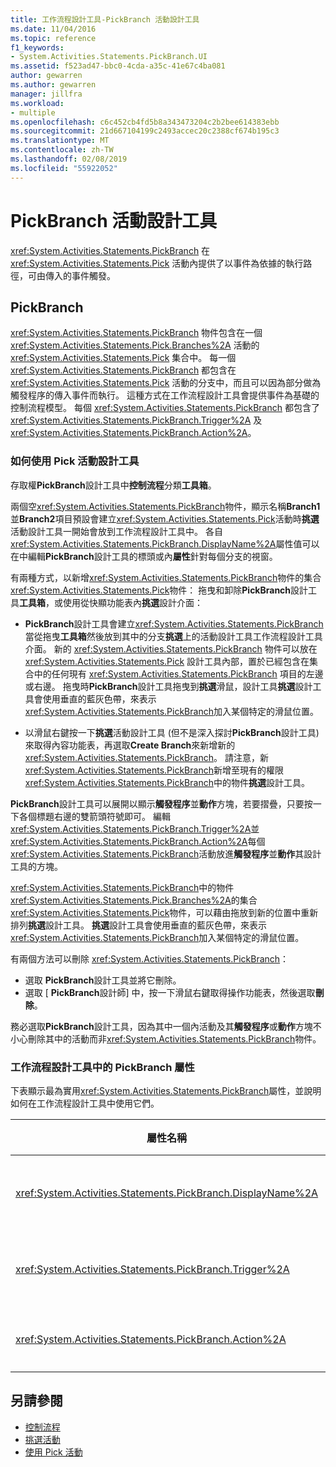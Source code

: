 ```yaml
---
title: 工作流程設計工具-PickBranch 活動設計工具
ms.date: 11/04/2016
ms.topic: reference
f1_keywords:
- System.Activities.Statements.PickBranch.UI
ms.assetid: f523ad47-bbc0-4cda-a35c-41e67c4ba081
author: gewarren
ms.author: gewarren
manager: jillfra
ms.workload:
- multiple
ms.openlocfilehash: c6c452cb4fd5b8a343473204c2b2bee614383ebb
ms.sourcegitcommit: 21d667104199c2493accec20c2388cf674b195c3
ms.translationtype: MT
ms.contentlocale: zh-TW
ms.lasthandoff: 02/08/2019
ms.locfileid: "55922052"
---
```

# <a name="pickbranch-activity-designer"></a>PickBranch 活動設計工具

<xref:System.Activities.Statements.PickBranch> 在 <xref:System.Activities.Statements.Pick> 活動內提供了以事件為依據的執行路徑，可由傳入的事件觸發。

## <a name="pickbranch"></a>PickBranch

<xref:System.Activities.Statements.PickBranch> 物件包含在一個 <xref:System.Activities.Statements.Pick.Branches%2A> 活動的 <xref:System.Activities.Statements.Pick> 集合中。 每一個 <xref:System.Activities.Statements.PickBranch> 都包含在 <xref:System.Activities.Statements.Pick> 活動的分支中，而且可以因為部分做為觸發程序的傳入事件而執行。 這種方式在工作流程設計工具會提供事件為基礎的控制流程模型。 每個 <xref:System.Activities.Statements.PickBranch> 都包含了 <xref:System.Activities.Statements.PickBranch.Trigger%2A> 及 <xref:System.Activities.Statements.PickBranch.Action%2A>。

### <a name="how-to-use-the-pick-activity-designer"></a>如何使用 Pick 活動設計工具

存取權**PickBranch**設計工具中**控制流程**分類**工具箱**。

兩個空<xref:System.Activities.Statements.PickBranch>物件，顯示名稱**Branch1**並**Branch2**項目預設會建立<xref:System.Activities.Statements.Pick>活動時**挑選**活動設計工具一開始會放到工作流程設計工具中。 各自<xref:System.Activities.Statements.PickBranch.DisplayName%2A>屬性值可以在中編輯**PickBranch**設計工具的標頭或內**屬性**針對每個分支的視窗。

有兩種方式，以新增<xref:System.Activities.Statements.PickBranch>物件的集合<xref:System.Activities.Statements.Pick>物件： 拖曳和卸除**PickBranch**設計工具**工具箱**，或使用從快顯功能表內**挑選**設計介面：

- **PickBranch**設計工具會建立<xref:System.Activities.Statements.PickBranch>當從拖曳**工具箱**然後放到其中的分支**挑選**上的活動設計工具工作流程設計工具介面。 新的 <xref:System.Activities.Statements.PickBranch> 物件可以放在 <xref:System.Activities.Statements.Pick> 設計工具內部，置於已經包含在集合中的任何現有 <xref:System.Activities.Statements.PickBranch> 項目的左邊或右邊。 拖曳時**PickBranch**設計工具拖曳到**挑選**滑鼠，設計工具**挑選**設計工具會使用垂直的藍灰色帶，來表示<xref:System.Activities.Statements.PickBranch>加入某個特定的滑鼠位置。

- 以滑鼠右鍵按一下**挑選**活動設計工具 (但不是深入探討**PickBranch**設計工具) 來取得內容功能表，再選取**Create Branch**來新增新的<xref:System.Activities.Statements.PickBranch>。 請注意，新<xref:System.Activities.Statements.PickBranch>新增至現有的權限<xref:System.Activities.Statements.PickBranch>中的物件**挑選**設計工具。

**PickBranch**設計工具可以展開以顯示**觸發程序**並**動作**方塊，若要摺疊，只要按一下各個標題右邊的雙箭頭符號即可。 編輯<xref:System.Activities.Statements.PickBranch.Trigger%2A>並<xref:System.Activities.Statements.PickBranch.Action%2A>每個<xref:System.Activities.Statements.PickBranch>活動放進**觸發程序**並**動作**其設計工具的方塊。

<xref:System.Activities.Statements.PickBranch>中的物件<xref:System.Activities.Statements.Pick.Branches%2A>的集合<xref:System.Activities.Statements.Pick>物件，可以藉由拖放到新的位置中重新排列**挑選**設計工具。 **挑選**設計工具會使用垂直的藍灰色帶，來表示<xref:System.Activities.Statements.PickBranch>加入某個特定的滑鼠位置。

有兩個方法可以刪除 <xref:System.Activities.Statements.PickBranch>：

- 選取  **PickBranch**設計工具並將它刪除。
- 選取 [ **PickBranch**設計師] 中，按一下滑鼠右鍵取得操作功能表，然後選取**刪除**。

務必選取**PickBranch**設計工具，因為其中一個內活動及其**觸發程序**或**動作**方塊不小心刪除其中的活動而非<xref:System.Activities.Statements.PickBranch>物件。

### <a name="pickbranch-properties-in-the-workflow-designer"></a>工作流程設計工具中的 PickBranch 屬性

下表顯示最為實用<xref:System.Activities.Statements.PickBranch>屬性，並說明如何在工作流程設計工具中使用它們。

|屬性名稱|必要項|使用方式|
|-|--------------|-|
|<xref:System.Activities.Statements.PickBranch.DisplayName%2A>|False|標頭上顯示的易記名稱**PickBranch**設計工具。 預設值是 Branch。<br /><br /> 雖然 <xref:System.Activities.Activity.DisplayName%2A> 並非絕對必要，但建議您盡量使用。|
|<xref:System.Activities.Statements.PickBranch.Trigger%2A>|True|各個 <xref:System.Activities.Statements.PickBranch> 都包含一個 <xref:System.Activities.Statements.PickBranch.Trigger%2A> 動作，可以叫用 <xref:System.Activities.Statements.PickBranch.Action%2A>。|
|<xref:System.Activities.Statements.PickBranch.Action%2A>|False|各個 <xref:System.Activities.Statements.PickBranch> 都包含一個 <xref:System.Activities.Statements.PickBranch.Action%2A>，如果觸發就會執行。|

## <a name="see-also"></a>另請參閱

- [控制流程](../workflow-designer/control-flow-activity-designers.md)
- [挑選活動](/dotnet/framework/windows-workflow-foundation/pick-activity)
- [使用 Pick 活動](/dotnet/framework/windows-workflow-foundation/samples/using-the-pick-activity)